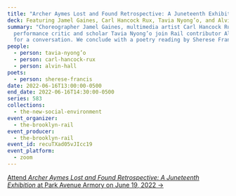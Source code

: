 ```yaml
---
title: "Archer Aymes Lost and Found Retrospective: A Juneteenth Exhibition"
deck: Featuring Jamel Gaines, Carl Hancock Rux, Tavia Nyong’o, and Alvin Hall
summary: "Choreographer Jamel Gaines, multimedia artist Carl Hancock Rux, and
  performance critic and scholar Tavia Nyong’o join Rail contributor Alvin Hall
  for a conversation. We conclude with a poetry reading by Sherese Francis. "
people:
  - person: tavia-nyong’o
  - person: carl-hancock-rux
  - person: alvin-hall
poets:
  - person: sherese-francis
date: 2022-06-16T13:00:00-0500
end_date: 2022-06-16T14:30:00-0500
series: 583
collections:
  - the-new-social-environment
event_organizer:
  - the-brooklyn-rail
event_producer:
  - the-brooklyn-rail
event_id: recuTXad05vJIcc19
event_platform:
  - zoom
---
```

[Attend *Archer Aymes Lost and Found Retrospective:  A Juneteenth Exhibition* at Park Avenue Armory on June 19, 2022 →](https://www.armoryonpark.org/programs_events/detail/archer_aymes_retrospective_a_juneteenth_exhibition)